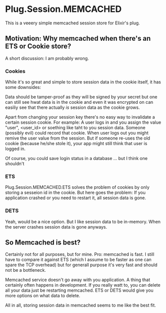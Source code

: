 Plug.Session.MEMCACHED
======================

This is a veeery simple memcached session store for Elixir's plug.

## Motivation: Why memcached when there's an ETS or Cookie store?

A short discussion: I am probably wrong.

### Cookies

While it's so great and simple to store session data in the cookie
itself, it has some downsides:

Data should be tamper-proof as they will be signed by your secret but one can
still see hwat data is in the cookie and even it was encrypted on can easiliy
see that there actually *is* session data as the cookie grows.

Apart from changing your session key there's no easy way to invalidate a certain
session cookie. For example: A user logs in and you assign the value "user",
<user_id> or soething like taht to you session data. Someone (possibly evil)
could record that cookie. When user logs out you might remive the user value
from the session. But if someone re-uses the old cookie (because he/she stole
it), your app might still think that user is logged in.

Of course, you could save login status in a database ... but I think one shouldn't

### ETS

Plug.Session.MEMCACHED.ETS solves the problem of cookies by only storing a
sesseion id in the cookie. But here goes the problem: If you application crashed
or you need to restart it, all session data is gone.

### DETS

Yeah, would be a nice option. But I like session data to be in-memory. When the
server crashes session data is gone anyways.

## So Memcached is best?

Certainly not for all purposes, but for mine. Pro: memcached is fast. I still
have to compare it against ETS (which I assume to be faster as one can spare the
TCP overhead) but for generall purpose it's very fast and should not be a
bottleneck.

Memcached service doesn't go away with you application. A thing that certainly
often happens in development. If you really watt to, you can delete all your
data just be restarting memcached. ETS or DETS would give you more options on
what data to delete.

All in all, storing session data in memcached seems to me like the best fit.